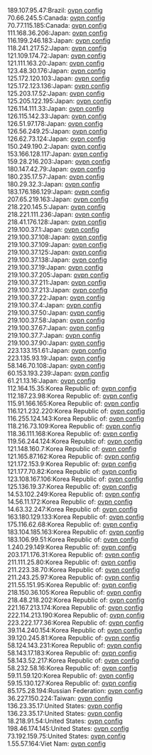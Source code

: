 189.107.95.47:Brazil: [ovpn config](vpn/189_107_95_47.ovpn)  
70.66.245.5:Canada: [ovpn config](vpn/70_66_245_5.ovpn)  
70.77.115.185:Canada: [ovpn config](vpn/70_77_115_185.ovpn)  
111.168.36.206:Japan: [ovpn config](vpn/111_168_36_206.ovpn)  
116.199.246.183:Japan: [ovpn config](vpn/116_199_246_183.ovpn)  
118.241.217.52:Japan: [ovpn config](vpn/118_241_217_52.ovpn)  
121.109.174.72:Japan: [ovpn config](vpn/121_109_174_72.ovpn)  
121.111.163.20:Japan: [ovpn config](vpn/121_111_163_20.ovpn)  
123.48.30.176:Japan: [ovpn config](vpn/123_48_30_176.ovpn)  
125.172.120.103:Japan: [ovpn config](vpn/125_172_120_103.ovpn)  
125.172.123.136:Japan: [ovpn config](vpn/125_172_123_136.ovpn)  
125.203.17.52:Japan: [ovpn config](vpn/125_203_17_52.ovpn)  
125.205.122.195:Japan: [ovpn config](vpn/125_205_122_195.ovpn)  
126.114.111.33:Japan: [ovpn config](vpn/126_114_111_33.ovpn)  
126.115.142.33:Japan: [ovpn config](vpn/126_115_142_33.ovpn)  
126.51.97.178:Japan: [ovpn config](vpn/126_51_97_178.ovpn)  
126.56.249.25:Japan: [ovpn config](vpn/126_56_249_25.ovpn)  
126.62.73.124:Japan: [ovpn config](vpn/126_62_73_124.ovpn)  
150.249.190.2:Japan: [ovpn config](vpn/150_249_190_2.ovpn)  
153.166.128.117:Japan: [ovpn config](vpn/153_166_128_117.ovpn)  
159.28.216.203:Japan: [ovpn config](vpn/159_28_216_203.ovpn)  
180.147.42.79:Japan: [ovpn config](vpn/180_147_42_79.ovpn)  
180.235.17.57:Japan: [ovpn config](vpn/180_235_17_57.ovpn)  
180.29.32.3:Japan: [ovpn config](vpn/180_29_32_3.ovpn)  
183.176.186.129:Japan: [ovpn config](vpn/183_176_186_129.ovpn)  
207.65.219.163:Japan: [ovpn config](vpn/207_65_219_163.ovpn)  
218.220.145.5:Japan: [ovpn config](vpn/218_220_145_5.ovpn)  
218.221.111.236:Japan: [ovpn config](vpn/218_221_111_236.ovpn)  
218.41.176.128:Japan: [ovpn config](vpn/218_41_176_128.ovpn)  
219.100.37.1:Japan: [ovpn config](vpn/219_100_37_1.ovpn)  
219.100.37.108:Japan: [ovpn config](vpn/219_100_37_108.ovpn)  
219.100.37.109:Japan: [ovpn config](vpn/219_100_37_109.ovpn)  
219.100.37.125:Japan: [ovpn config](vpn/219_100_37_125.ovpn)  
219.100.37.138:Japan: [ovpn config](vpn/219_100_37_138.ovpn)  
219.100.37.19:Japan: [ovpn config](vpn/219_100_37_19.ovpn)  
219.100.37.205:Japan: [ovpn config](vpn/219_100_37_205.ovpn)  
219.100.37.211:Japan: [ovpn config](vpn/219_100_37_211.ovpn)  
219.100.37.213:Japan: [ovpn config](vpn/219_100_37_213.ovpn)  
219.100.37.22:Japan: [ovpn config](vpn/219_100_37_22.ovpn)  
219.100.37.4:Japan: [ovpn config](vpn/219_100_37_4.ovpn)  
219.100.37.50:Japan: [ovpn config](vpn/219_100_37_50.ovpn)  
219.100.37.58:Japan: [ovpn config](vpn/219_100_37_58.ovpn)  
219.100.37.67:Japan: [ovpn config](vpn/219_100_37_67.ovpn)  
219.100.37.7:Japan: [ovpn config](vpn/219_100_37_7.ovpn)  
219.100.37.90:Japan: [ovpn config](vpn/219_100_37_90.ovpn)  
223.133.151.61:Japan: [ovpn config](vpn/223_133_151_61.ovpn)  
223.135.93.19:Japan: [ovpn config](vpn/223_135_93_19.ovpn)  
58.146.70.108:Japan: [ovpn config](vpn/58_146_70_108.ovpn)  
60.153.193.239:Japan: [ovpn config](vpn/60_153_193_239.ovpn)  
61.21.13.16:Japan: [ovpn config](vpn/61_21_13_16.ovpn)  
112.164.15.35:Korea Republic of: [ovpn config](vpn/112_164_15_35.ovpn)  
112.187.23.98:Korea Republic of: [ovpn config](vpn/112_187_23_98.ovpn)  
115.91.166.165:Korea Republic of: [ovpn config](vpn/115_91_166_165.ovpn)  
116.121.232.220:Korea Republic of: [ovpn config](vpn/116_121_232_220.ovpn)  
116.255.124.143:Korea Republic of: [ovpn config](vpn/116_255_124_143.ovpn)  
118.216.73.109:Korea Republic of: [ovpn config](vpn/118_216_73_109.ovpn)  
118.36.111.168:Korea Republic of: [ovpn config](vpn/118_36_111_168.ovpn)  
119.56.244.124:Korea Republic of: [ovpn config](vpn/119_56_244_124.ovpn)  
121.148.160.7:Korea Republic of: [ovpn config](vpn/121_148_160_7.ovpn)  
121.165.87.162:Korea Republic of: [ovpn config](vpn/121_165_87_162.ovpn)  
121.172.153.9:Korea Republic of: [ovpn config](vpn/121_172_153_9.ovpn)  
121.177.70.82:Korea Republic of: [ovpn config](vpn/121_177_70_82.ovpn)  
123.108.167.106:Korea Republic of: [ovpn config](vpn/123_108_167_106.ovpn)  
125.136.19.37:Korea Republic of: [ovpn config](vpn/125_136_19_37.ovpn)  
14.53.102.249:Korea Republic of: [ovpn config](vpn/14_53_102_249.ovpn)  
14.56.11.172:Korea Republic of: [ovpn config](vpn/14_56_11_172.ovpn)  
14.63.32.247:Korea Republic of: [ovpn config](vpn/14_63_32_247.ovpn)  
163.180.129.133:Korea Republic of: [ovpn config](vpn/163_180_129_133.ovpn)  
175.116.62.68:Korea Republic of: [ovpn config](vpn/175_116_62_68.ovpn)  
183.104.185.163:Korea Republic of: [ovpn config](vpn/183_104_185_163.ovpn)  
183.106.99.51:Korea Republic of: [ovpn config](vpn/183_106_99_51.ovpn)  
1.240.29.149:Korea Republic of: [ovpn config](vpn/1_240_29_149.ovpn)  
203.171.176.31:Korea Republic of: [ovpn config](vpn/203_171_176_31.ovpn)  
211.111.25.80:Korea Republic of: [ovpn config](vpn/211_111_25_80.ovpn)  
211.223.38.70:Korea Republic of: [ovpn config](vpn/211_223_38_70.ovpn)  
211.243.25.97:Korea Republic of: [ovpn config](vpn/211_243_25_97.ovpn)  
211.55.151.95:Korea Republic of: [ovpn config](vpn/211_55_151_95.ovpn)  
218.150.36.105:Korea Republic of: [ovpn config](vpn/218_150_36_105.ovpn)  
218.48.218.202:Korea Republic of: [ovpn config](vpn/218_48_218_202.ovpn)  
221.167.213.174:Korea Republic of: [ovpn config](vpn/221_167_213_174.ovpn)  
222.114.213.190:Korea Republic of: [ovpn config](vpn/222_114_213_190.ovpn)  
223.222.177.36:Korea Republic of: [ovpn config](vpn/223_222_177_36.ovpn)  
39.114.240.154:Korea Republic of: [ovpn config](vpn/39_114_240_154.ovpn)  
39.120.245.81:Korea Republic of: [ovpn config](vpn/39_120_245_81.ovpn)  
58.124.143.231:Korea Republic of: [ovpn config](vpn/58_124_143_231.ovpn)  
58.143.17.183:Korea Republic of: [ovpn config](vpn/58_143_17_183.ovpn)  
58.143.52.217:Korea Republic of: [ovpn config](vpn/58_143_52_217.ovpn)  
58.232.58.16:Korea Republic of: [ovpn config](vpn/58_232_58_16.ovpn)  
59.11.59.120:Korea Republic of: [ovpn config](vpn/59_11_59_120.ovpn)  
59.15.130.127:Korea Republic of: [ovpn config](vpn/59_15_130_127.ovpn)  
85.175.28.194:Russian Federation: [ovpn config](vpn/85_175_28_194.ovpn)  
36.227.150.224:Taiwan: [ovpn config](vpn/36_227_150_224.ovpn)  
136.23.35.17:United States: [ovpn config](vpn/136_23_35_17.ovpn)  
136.23.35.17:United States: [ovpn config](vpn/136_23_35_17.ovpn)  
18.218.91.54:United States: [ovpn config](vpn/18_218_91_54.ovpn)  
198.46.174.145:United States: [ovpn config](vpn/198_46_174_145.ovpn)  
73.192.159.75:United States: [ovpn config](vpn/73_192_159_75.ovpn)  
1.55.57.164:Viet Nam: [ovpn config](vpn/1_55_57_164.ovpn)  
